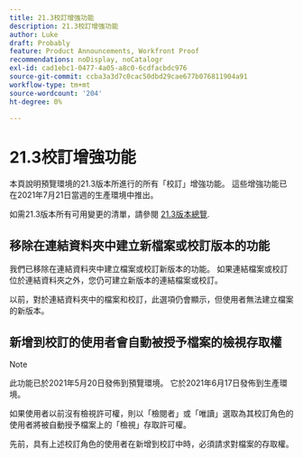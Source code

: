```yaml
---
title: 21.3校訂增強功能
description: 21.3校訂增強功能
author: Luke
draft: Probably
feature: Product Announcements, Workfront Proof
recommendations: noDisplay, noCatalogr
exl-id: cad1ebc1-0477-4a05-a8c0-6cdfacbdc976
source-git-commit: ccba3a3d7c0cac50dbd29cae677b076811904a91
workflow-type: tm+mt
source-wordcount: '204'
ht-degree: 0%

---
```


# 21.3校訂增強功能

本頁說明預覽環境的21.3版本所進行的所有「校訂」增強功能。 這些增強功能已在2021年7月21日當週的生產環境中推出。

如需21.3版本所有可用變更的清單，請參閱 [21.3版本總覽](../../../product-announcements/product-releases/21.3-release-activity/21-3-release-overview.md).

## 移除在連結資料夾中建立新檔案或校訂版本的功能

我們已移除在連結資料夾中建立檔案或校訂新版本的功能。 如果連結檔案或校訂位於連結資料夾之外，您仍可建立新版本的連結檔案或校訂。

以前，對於連結資料夾中的檔案和校訂，此選項仍會顯示，但使用者無法建立檔案的新版本。

## 新增到校訂的使用者會自動被授予檔案的檢視存取權

>[!NOTE]
>
>此功能已於2021年5月20日發佈到預覽環境。 它於2021年6月17日發佈到生產環境。

如果使用者以前沒有檢視許可權，則以「檢閱者」或「唯讀」選取為其校訂角色的使用者將被自動授予檔案上的「檢視」存取許可權。

先前，具有上述校訂角色的使用者在新增到校訂中時，必須請求對檔案的存取權。

